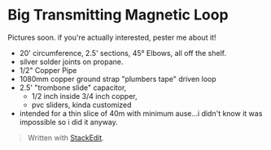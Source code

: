 # Big Transmitting Magnetic Loop 

Pictures soon. if you're actually interested, pester me about it! 

 - 20' circumference, 2.5' sections, 45° Elbows, all off the shelf. 
 - silver solder joints on propane.  
 - 1/2" Copper Pipe 
 - 1080mm copper ground strap "plumbers tape" driven loop
 - 2.5' "trombone slide" capacitor, 
	 - 1/2 inch inside 3/4 inch copper, 
	 - pvc sliders, kinda customized
 - intended for a thin slice of 40m with minimum ause...i didn't know it was impossible so
   i did it anyway.

> Written with [StackEdit](https://stackedit.io/).
<!--stackedit_data:
eyJoaXN0b3J5IjpbMTg1OTk5OTE4NCwzMTc2MDIxNCwtMTU0Mj
Y5MTkzNCw4MDA3MDM4M119
-->
